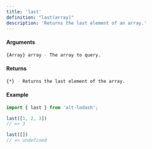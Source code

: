 ```yaml
---
title: 'last'
definition: "last(array)"
description: 'Returns the last element of an array.'
---
```


#### Arguments

```bash
{Array} array - The array to query.
```

#### Returns

```bash
{*} - Returns the last element of the array.
```

#### Example

```ts
import { last } from 'alt-lodash';

last([1, 2, 3])
// => 3

last([])
// => undefined
```

